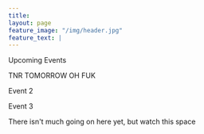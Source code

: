 ```yaml
---
title: 
layout: page
feature_image: "/img/header.jpg"
feature_text: |
---
```


<div class="events-container">
  <div class="events">
    <p>Upcoming Events</p>
    <p>TNR TOMORROW OH FUK</p>
    <p>Event 2</p>
    <p>Event 3</p>
  </div>
</div>
<div class="body-container">There isn't much going on here yet, but watch this space</div>
